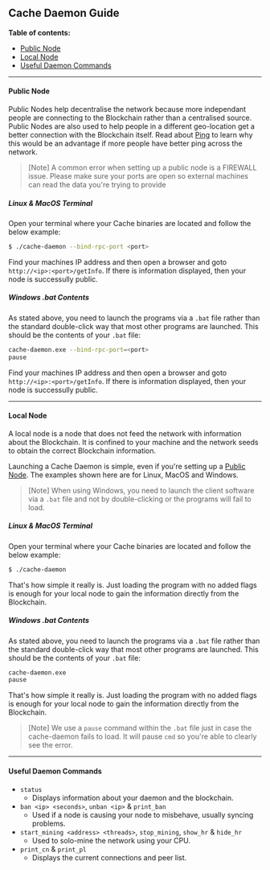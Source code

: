 ## Cache Daemon Guide

**Table of contents:**
- [Public Node]()
- [Local Node]()
- [Useful Daemon Commands]()

***

#### Public Node

Public Nodes help decentralise the network because more independant people are connecting to the Blockchain rather than a centralised source.
Public Nodes are also used to help people in a different geo-location get a better connection with the Blockchain itself.
Read about [Ping](https://en.wikipedia.org/wiki/Ping_(networking_utility)) to learn why this would be an advantage if more people have better ping across the network.

> [Note] A common error when setting up a public node is a FIREWALL issue.
> Please make sure your ports are open so external machines can read the data you're trying to provide

##### Linux & MacOS Terminal

Open your terminal where your Cache binaries are located and follow the below example:

```bash
$ ./cache-daemon --bind-rpc-port <port>
```

Find your machines IP address and then open a browser and goto `http://<ip>:<port>/getInfo`.
If there is information displayed, then your node is successully public.

##### Windows .bat Contents

As stated above, you need to launch the programs via a `.bat` file rather than the standard double-click way that most other programs are launched.
This should be the contents of your `.bat` file:

```bash
cache-daemon.exe --bind-rpc-port=<port>
pause
```

Find your machines IP address and then open a browser and goto `http://<ip>:<port>/getInfo`.
If there is information displayed, then your node is successully public.

***

#### Local Node

A local node is a node that does not feed the network with information about the Blockchain.
It is confined to your machine and the network seeds to obtain the correct Blockchain information.

Launching a Cache Daemon is simple, even if you're setting up a [Public Node]().
The examples shown here are for Linux, MacOS and Windows.

> [Note] When using Windows, you need to launch the client software via a `.bat` file and not by double-clicking or the programs will fail to load.

##### Linux & MacOS Terminal

Open your terminal where your Cache binaries are located and follow the below example:

```bash
$ ./cache-daemon
```

That's how simple it really is.
Just loading the program with no added flags is enough for your local node to gain the information directly from the Blockchain.

##### Windows .bat Contents

As stated above, you need to launch the programs via a `.bat` file rather than the standard double-click way that most other programs are launched.
This should be the contents of your `.bat` file:

```bash
cache-daemon.exe
pause
```

That's how simple it really is.
Just loading the program with no added flags is enough for your local node to gain the information directly from the Blockchain.

> [Note] We use a `pause` command within the `.bat` file just in case the cache-daemon fails to load.
> It will pause `cmd` so you're able to clearly see the error.

***

#### Useful Daemon Commands

- `status`
  - Displays information about your daemon and the blockchain.
- `ban <ip> <seconds>`, `unban <ip>` & `print_ban`
  - Used if a node is causing your node to misbehave, usually syncing problems.
- `start_mining <address> <threads>`, `stop_mining`, `show_hr` & `hide_hr`
  - Used to solo-mine the network using your CPU.
- `print_cn` & `print_pl`
  - Displays the current connections and peer list.

